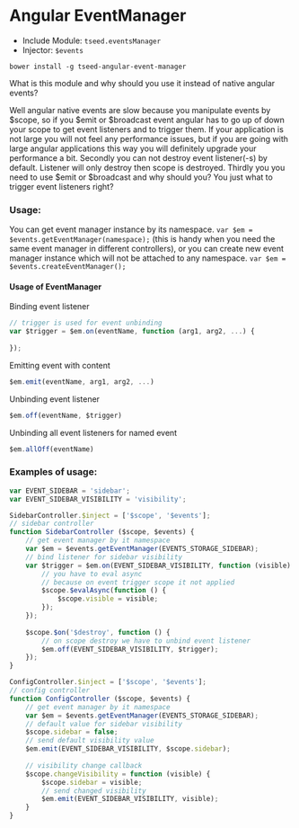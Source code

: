 # Angular EventManager

* Include Module: `tseed.eventsManager`
* Injector: `$events`

`bower install -g tseed-angular-event-manager`

What is this module and why should you use it instead of native angular events?

Well angular native events are slow because you manipulate events by $scope, so if you $emit or $broadcast event
angular has to go up of down your scope to get event listeners and to trigger them. If your application is not
large you will not feel any performance issues, but if you are going with large angular applications this way you
will definitely upgrade your performance a bit.
Secondly you can not destroy event listener(-s) by default. Listener will only destroy then scope is destroyed.
Thirdly you you need to use $emit or $broadcast and why should you? You just what to trigger event listeners right?

### Usage:

You can get event manager instance by its namespace.
`var $em = $events.getEventManager(namespace);` (this is handy when you need the same event manager in different controllers),
or you can create new event manager instance which will not be attached to any namespace. `var $em = $events.createEventManager();`

#### Usage of EventManager

Binding event listener

```javascript
// trigger is used for event unbinding
var $trigger = $em.on(eventName, function (arg1, arg2, ...) {
	
});
```

Emitting event with content

```javascript
$em.emit(eventName, arg1, arg2, ...)
```

Unbinding event listener

```javascript
$em.off(eventName, $trigger)
```

Unbinding all event listeners for named event

```javascript
$em.allOff(eventName)
```


### Examples of usage:

```javascript
var EVENT_SIDEBAR = 'sidebar';
var EVENT_SIDEBAR_VISIBILITY = 'visibility';

SidebarController.$inject = ['$scope', '$events'];
// sidebar controller
function SidebarController ($scope, $events) {
	// get event manager by it namespace
	var $em = $events.getEventManager(EVENTS_STORAGE_SIDEBAR);
	// bind listener for sidebar visibility
	var $trigger = $em.on(EVENT_SIDEBAR_VISIBILITY, function (visible) {
		// you have to eval async 
		// because on event trigger scope it not applied
		$scope.$evalAsync(function () {
			$scope.visible = visible;
		});
	});
	
	$scope.$on('$destroy', function () {
		// on scope destroy we have to unbind event listener
		$em.off(EVENT_SIDEBAR_VISIBILITY, $trigger);
	});
}

ConfigController.$inject = ['$scope', '$events'];
// config controller
function ConfigController ($scope, $events) {
	// get event manager by it namespace
	var $em = $events.getEventManager(EVENTS_STORAGE_SIDEBAR);
	// default value for sidebar visibility
	$scope.sidebar = false;
	// send default visibility value
	$em.emit(EVENT_SIDEBAR_VISIBILITY, $scope.sidebar);
	
	// visibility change callback
	$scope.changeVisibility = function (visible) {
		$scope.sidebar = visible;
		// send changed visibility
		$em.emit(EVENT_SIDEBAR_VISIBILITY, visible);
	}
}

```